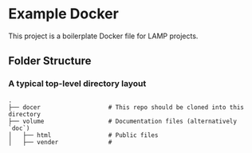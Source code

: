 Example Docker
=============

This project is a boilerplate Docker file for LAMP projects.


## Folder Structure

### A typical top-level directory layout

    .
    ├── docer                   # This repo should be cloned into this directory
    ├── volume                  # Documentation files (alternatively `doc`)
    │   ├── html                # Public files
    │   ├── vender              # 